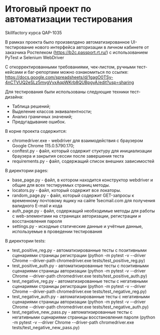 # Итоговый проект по автоматизации тестирования
Skillfactory курса QAP-1035

В рамках проекта было произвелдено автоматизированное UI-тестирование нового интерфейса авторизации в личном кабинете от заказчика Ростелеком (https://b2c.passport.rt.ru/) с использованием PyTest и Selenium WebDriver

С откорректированными требованиями, чек-листом, ручными тест-кейсами и баг-репортами можно ознакомиться по ссылке: https://docs.google.com/spreadsheets/d/1gagO0TSy-4nCTVUQ2eSLz5mvgVyxAqpWKrb8QUBpgyA/edit?usp=sharing   

Для тестирования были использованы следующие техники тест-дизайна:
 - Таблица решений;
 - Выделение классов эквивалентности;
 - Анализ граничных значений;
 - Предугадывание ошибок.

В корне проекта содержится:
- chromedriver.exe - webdriver для взаимодействия с браузером Google Chrome 115.0.5790.170;
- conftest.py - файл, который содержит стуктуру для инициализации браузера и закрытия сессии после завершения теста
- requirements.py - файл, содержащий список внешних зависимостей

В директории pages:
- base_page.py - файл, в котором находится конструктор webdriver и общие для всех тестируемых страниц методы.
- locators.py - файл, который содержит все локаторы.
- random_page.py - файл, который содержит GET-запросы к временному почтовому ящику на сайте 1secmail.com для получения валидного E-mail и кода
- auth_page.py - файл, содержащий необходимые методы для работы с web-элементами на страницах авторизации, регистрации и восстановления пароля
- settings.py - исходные статические данные и учётные данные, используемые в проведении тестирования

В директории tests:
- test_positive_reg.py - автоматизированные тесты с позитивными сценариями страницы регистрации (python -m pytest -v --driver Chrome --driver-path chromedriver.exe tests/test_positive_reg.py)
- test_positive_auth.py - автоматизированные тесты с позитивными сценариями страницы авторизации (python -m pytest -v --driver Chrome --driver-path chromedriver.exe tests/test_positive_auth.py)
- test_negative_reg.py - автоматизированные тесты с негативными сценариями страницы регистрации (python -m pytest -v --driver Chrome --driver-path chromedriver.exe tests/test_negative_reg.py)
- test_negative_auth.py - автоматизированные тесты с негативными сценариями страницы авторизации (python -m pytest -v --driver Chrome --driver-path chromedriver.exe tests/test_negative_auth.py)
- test_negative_new_pass.py - автоматизированные тесты с негативными сценариями страницы восстановления пароля (python -m pytest -v --driver Chrome --driver-path chromedriver.exe tests/test_negative_new_pass.py)
